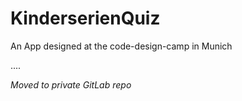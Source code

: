 # KinderserienQuiz

An App designed at the code-design-camp in Munich

....


*Moved to private GitLab repo*


